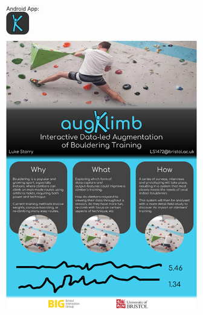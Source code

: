 Android App:  
[<img src="src/Assets/images/icon.png" alt="augKlimb" width="60">](http://bit.ly/akapk)

![poster](poster.png)
